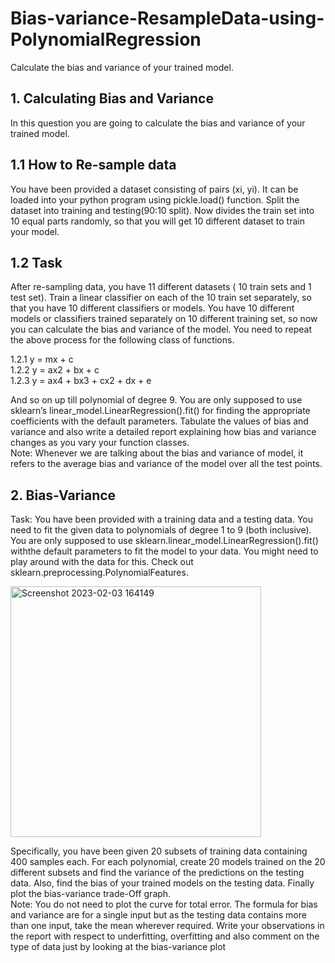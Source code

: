 # Bias-variance-ResampleData-using-PolynomialRegression
 Calculate the bias and variance of your trained model.
## 1. Calculating Bias and Variance
  In this question you are going to calculate the bias and variance of your trained model.

## 1.1 How to Re-sample data
  You have been provided a dataset consisting of pairs (xi, yi). It can be loaded into your python program using pickle.load() function. Split the dataset into training and testing(90:10 split). Now divides the train set into 10 equal parts randomly, so that you will get 10 different dataset to train your model.

## 1.2 Task
After re-sampling data, you have 11 different datasets ( 10 train sets and 1 test set). Train a linear classifier on each of the 10 train set separately, so that you have 10 different classifiers or models. You have 10 different models or classifiers trained separately on 10 different training set, so now you can calculate the bias and variance of the model. You need to repeat the above process for the following class of functions.

1.2.1 y = mx + c <br>
1.2.2 y = ax2 + bx + c <br>
1.2.3 y = ax4 + bx3 + cx2 + dx + e <br>

And so on up till polynomial of degree 9. You are only supposed to use sklearn’s linear_model.LinearRegression().fit() for finding the appropriate coefficients with the default parameters. Tabulate the values of bias and variance and also write a detailed report explaining how bias and variance changes as you vary your function classes. <br> Note: Whenever we are talking about the bias and variance of model, it refers to the average bias and variance of the model over all the test points.

## 2. Bias-Variance
Task: You have been provided with a training data and a testing data. You need to fit the given data to polynomials of degree 1 to 9 (both inclusive). You are only supposed to use sklearn.linear_model.LinearRegression().fit() withthe default parameters to fit the model to your data. You might need to play around with the data for 
this. Check out sklearn.preprocessing.PolynomialFeatures.

<img width="401" alt="Screenshot 2023-02-03 164149" src="https://user-images.githubusercontent.com/72986348/216631396-8032968a-538f-49ee-973b-022375189b16.png">

Specifically, you have been given 20 subsets of training data containing 400 samples each. For each polynomial, create 20 models trained on the 20 different subsets and find the variance of the predictions on the testing data. Also, find the bias of your trained models on the testing data. Finally plot the bias-variance trade-Off graph.  <br>Note: You do not need to plot the curve for total error. The formula for bias and variance are for a single input but as the testing data contains more than one input, take the mean wherever required. Write your observations in the report with respect to underfitting, overfitting and also comment on the type of data just by looking at the bias-variance plot 

